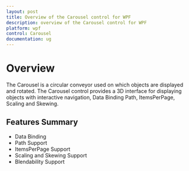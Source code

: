 ```yaml
---
layout: post
title: Overview of the Carousel control for WPF
description: overview of the Carousel control for WPF
platform: wpf
control: Carousel
documentation: ug
---
```


# Overview

The Carousel is a circular conveyor used on which objects are displayed and rotated. The Carousel control provides a 3D interface for displaying objects with interactive navigation, Data Binding Path, ItemsPerPage, Scaling and Skewing.

## Features Summary

* Data Binding
* Path Support
* ItemsPerPage Support
* Scaling and Skewing Support
* Blendability Support


